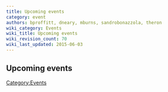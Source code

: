 ```yaml
---
title: Upcoming events
category: event
authors: bproffitt, dneary, mburns, sandrobonazzola, theron
wiki_category: Events
wiki_title: Upcoming events
wiki_revision_count: 70
wiki_last_updated: 2015-06-03
---
```


## Upcoming events

<noinclude> <startfeed/> </noinclude>

<noinclude> <endfeed/>

</noinclude>

<Category:Events>

